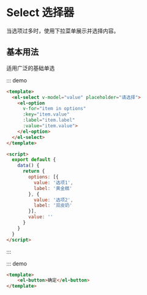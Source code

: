 # Select 选择器

当选项过多时，使用下拉菜单展示并选择内容。

## 基本用法

适用广泛的基础单选

::: demo
```html
<template>
  <el-select v-model="value" placeholder="请选择">
    <el-option
      v-for="item in options"
      :key="item.value"
      :label="item.label"
      :value="item.value">
    </el-option>
  </el-select>
</template>

<script>
  export default {
    data() {
      return {
        options: [{
          value: '选项1',
          label: '黄金糕'
        }, {
          value: '选项2',
          label: '双皮奶'
        }],
        value: ''
      }
    }
  }
</script>
```
:::

::: demo
```html
<template>
    <el-button>确定</el-button>
</template>
```